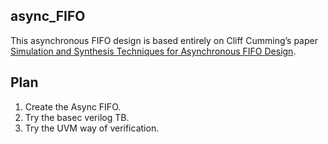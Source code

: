 ## async_FIFO
This asynchronous FIFO design is based entirely on Cliff Cumming’s paper [Simulation and Synthesis Techniques for Asynchronous FIFO Design](http://www.sunburst-design.com/papers/CummingsSNUG2002SJ_FIFO1.pdf). 

## Plan
1. Create the Async FIFO.
2. Try the basec verilog TB.
3. Try the UVM way of verification.
